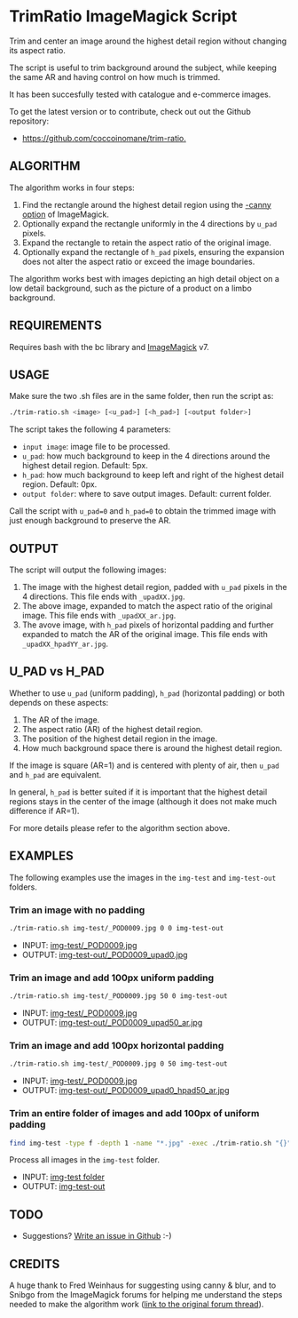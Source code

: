 # TrimRatio ImageMagick Script

Trim and center an image around the highest detail region without changing its aspect ratio.

The script is useful to trim background around the subject, while keeping the same AR and having control on how much
is trimmed.

It has been succesfully tested with catalogue and e-commerce images.

To get the latest version or to contribute, check out out the Github repository:

* <https://github.com/coccoinomane/trim-ratio.>

## ALGORITHM

The algorithm works in four steps:

1. Find the rectangle around the highest detail region using the [-canny option](https://imagemagick.org/discourse-server/viewtopic.php?t=25405) of ImageMagick.
2. Optionally expand the rectangle uniformly in the 4 directions by `u_pad` pixels.
3. Expand the rectangle to retain the aspect ratio of the original image.
4. Optionally expand the rectangle of `h_pad` pixels, ensuring the expansion does not alter the aspect ratio or exceed the image boundaries.

The algorithm works best with images depicting an high detail object on a low detail background, such as the picture of a product on a limbo background.

## REQUIREMENTS

Requires bash with the bc library and [ImageMagick](https://imagemagick.org/) v7.

## USAGE

Make sure the two .sh files are in the same folder, then run the script as:

```bash
./trim-ratio.sh <image> [<u_pad>] [<h_pad>] [<output folder>]
```

The script takes the following 4 parameters:

* `input image`: image file to be processed.
* `u_pad`: how much background to keep in the 4 directions around the highest detail region. Default: 5px.
* `h_pad`: how much background to keep left and right of the highest detail region. Default: 0px.
* `output folder`: where to save output images. Default: current folder.

Call the script with `u_pad=0` and `h_pad=0` to obtain the trimmed image with just enough background to preserve the AR.

## OUTPUT

The script will output the following images:

1. The image with the highest detail region, padded with `u_pad` pixels in the 4 directions. This file ends with `_upadXX.jpg`.
2. The above image, expanded to match the aspect ratio of the original image. This file ends with `_upadXX_ar.jpg`.
3. The avove image, with `h_pad` pixels of horizontal padding and further expanded to match the AR of the original image. This file ends with `_upadXX_hpadYY_ar.jpg`.

## U_PAD vs H_PAD

Whether to use `u_pad` (uniform padding), `h_pad` (horizontal padding) or both depends on these aspects:

1. The AR of the image.
2. The aspect ratio (AR) of the highest detail region.
3. The position of the highest detail region in the image.
4. How much background space there is around the highest detail region.

If the image is square (AR=1) and is centered with plenty of air, then `u_pad` and `h_pad` are equivalent.

In general, `h_pad` is better suited if it is important that the highest detail regions stays in the center of the image (although it does not make much difference if AR=1).

For more details please refer to the algorithm section above.

## EXAMPLES

The following examples use the images in the `img-test` and `img-test-out` folders.

### Trim an image with no padding

```bash
./trim-ratio.sh img-test/_POD0009.jpg 0 0 img-test-out
```

* INPUT: [img-test/_POD0009.jpg](img-test/_POD0009.jpg)
* OUTPUT: [img-test-out/_POD0009_upad0.jpg](img-test-out/_POD0009_upad0.jpg)

### Trim an image and add 100px uniform padding

```bash
./trim-ratio.sh img-test/_POD0009.jpg 50 0 img-test-out
```

* INPUT: [img-test/_POD0009.jpg](img-test/_POD0009.jpg)
* OUTPUT: [img-test-out/_POD0009_upad50_ar.jpg](img-test-out/_POD0009_upad50_ar.jpg)

### Trim an image and add 100px horizontal padding

```bash
./trim-ratio.sh img-test/_POD0009.jpg 0 50 img-test-out
```

* INPUT: [img-test/_POD0009.jpg](img-test/_POD0009.jpg)
* OUTPUT: [img-test-out/_POD0009_upad0_hpad50_ar.jpg](img-test-out/_POD0009_upad0_hpad50_ar.jpg)


### Trim an entire folder of images and add 100px of uniform padding

```bash
find img-test -type f -depth 1 -name "*.jpg" -exec ./trim-ratio.sh "{}" 50 0 img-test-out \;
```

Process all images in the `img-test` folder.

* INPUT: [img-test folder](img-test)
* OUTPUT: [img-test-out](img-test-out)

## TODO

* Suggestions? [Write an issue in Github](https://github.com/coccoinomane/trim-ratio) :-)

## CREDITS

A huge thank to Fred Weinhaus for suggesting using canny & blur, and to Snibgo from the ImageMagick forums for helping me understand the steps needed to make the algorithm work ([link to the original forum thread](https://imagemagick.org/discourse-server/viewtopic.php?f=1&t=36443)).
